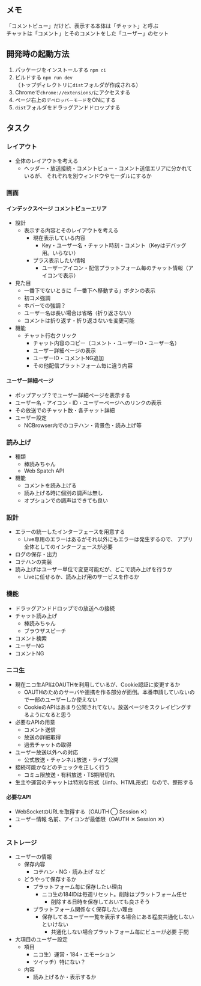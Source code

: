 
## メモ
「コメントビュー」だけど、表示する本体は「チャット」と呼ぶ\
チャットは「コメント」とそのコメントをした「ユーザー」のセット

## 開発時の起動方法
1. パッケージをインストールする `npm ci`
2. ビルドする `npm run dev`\
   （トップディレクトリに`dist`フォルダが作成される）
3. Chromeで`chrome://extensions/`にアクセスする
4. ページ右上の`デベロッパーモード`をONにする
5. `dist`フォルダをドラッグアンドドロップする

## タスク

### レイアウト
* 全体のレイアウトを考える
  * ヘッダー・放送接続・コメントビュー・コメント送信エリアに分かれているが、
    それぞれを別ウィンドウやモーダルにするか

### 画面

#### インデックスページ コメントビューエリア
* 設計
  * 表示する内容とそのレイアウトを考える
    * 現在表示している内容
      * Key・ユーザー名・チャット時刻・コメント（Keyはデバッグ用。いらない）
    * プラス表示したい情報
      * ユーザーアイコン・配信プラットフォーム毎のチャット情報（アイコンで表示）
* 見た目
  * 一番下でないときに「一番下へ移動する」ボタンの表示
  * 初コメ強調
  * ホバーでの強調？
  * ユーザー名は長い場合は省略（折り返さない）
  * コメントは折り返す・折り返さないを変更可能
* 機能
  * チャット行右クリック
    * チャット内容のコピー（コメント・ユーザーID・ユーザー名）
    * ユーザー詳細ページの表示
    * ユーザーID・コメントNG追加
    * その他配信プラットフォーム毎に違う内容

#### ユーザー詳細ページ
* ポップアップ？でユーザー詳細ページを表示する
* ユーザー名・アイコン・ID・ユーザーページへのリンクの表示
* その放送でのチャット数・各チャット詳細
* ユーザー設定
  * NCBrowser内でのコテハン・背景色・読み上げ等

### 読み上げ
* 種類
  * 棒読みちゃん
  * Web Spatch API
* 機能
  * コメントを読み上げる
  * 読み上げる時に個別の調声は無し
  * オプションでの調声はできても良い

### 設計
* エラーの統一したインターフェースを用意する
  * Live専用のエラーはあるがそれ以外にもエラーは発生するので、
    アプリ全体としてのインターフェースが必要
* ログの保存・出力
* コテハンの実装
* 読み上げはユーザー単位で変更可能だが、どこで読み上げを行うか
  * Liveに任せるか、読み上げ用のサービスを作るか

### 機能
* ドラッグアンドドロップでの放送への接続
* チャット読み上げ
  * 棒読みちゃん
  * ブラウザスピーチ
* コメント検索
* ユーザーNG
* コメントNG

### ニコ生
* 現在ニコ生APIはOAUTHを利用しているが、Cookie認証に変更するか
  * OAUTHのためのサーバや連携を作る部分が面倒。本番申請していないので一部のユーザーしか使えない
  * CookieのAPIはあまり公開されてない。放送ページをスクレイピングするようになると思う
* 必要なAPIの用意
  * コメント送信
  * 放送の詳細取得
  * 過去チャットの取得
* ユーザー放送以外への対応
  * 公式放送・チャンネル放送・ライブ公開
* 接続可能かなどのチェックを正しく行う
  * コミュ限放送・有料放送・TS期限切れ
* 生主や運営のチャットは特別な形式（/info、HTML形式）なので、整形する

#### 必要なAPI
* WebSocketのURLを取得する（OAUTH ◯ Session ✕）
* ユーザー情報 名前、アイコンが最低限（OAUTH ✕ Session ✕）
* 

### ストレージ
* ユーザーの情報
  * 保存内容
    * コテハン・NG・読み上げ など
  * どうやって保存するか
    * プラットフォーム毎に保存したい理由
      * ニコ生の184IDは毎週リセット。削除はプラットフォーム任せ
        * 削除する日時を保存しておいても良さそう
    * プラットフォーム関係なく保存したい理由
      * 保存してるユーザー一覧を表示する場合にある程度共通化しないといけない
        * 共通化しない場合プラットフォーム毎にビューが必要 手間
* 大項目のユーザー設定
  * 項目
    * ニコ生）運営・184・エモーション
    * ツイッチ）特にない？
  * 内容
    * 読み上げるか・表示するか
